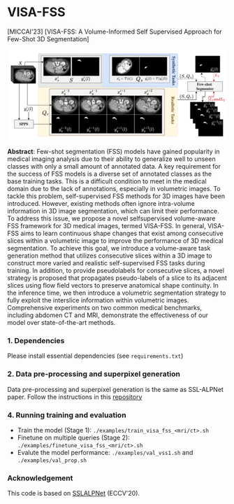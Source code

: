 
# VISA-FSS

  

[MICCAI'23]  [VISA-FSS: A Volume-Informed Self Supervised Approach for Few-Shot 3D Segmentation]

![](./overview.png)

**Abstract**:
Few-shot segmentation (FSS) models have gained popularity in medical imaging analysis due to their ability to generalize well to unseen classes with only a small amount of annotated data. A key requirement for the success of FSS models is a diverse set of annotated classes as the base training tasks. This is a difficult condition to meet in the medical domain due to the lack of annotations, especially in volumetric images. To tackle this problem, self-supervised FSS methods for 3D images have been introduced. However, existing methods often ignore intra-volume information in 3D image segmentation, which can limit their performance. To address this issue, we propose a novel selfsupervised volume-aware FSS framework for 3D medical images, termed VISA-FSS. In general, VISA-FSS aims to learn continuous shape changes that exist among consecutive slices within a volumetric image to improve the performance of 3D medical segmentation. To achieve this goal, we introduce a volume-aware task generation method that utilizes consecutive slices within a 3D image to construct more varied and realistic self-supervised FSS tasks during training. In addition, to provide pseudolabels for consecutive slices, a novel strategy is proposed that propagates pseudo-labels of a slice to its adjacent slices using flow field vectors to preserve anatomical shape continuity. In the inference time, we then introduce a volumetric segmentation strategy to fully exploit the interslice information within volumetric images. Comprehensive experiments on two common medical benchmarks, including abdomen CT and MRI, demonstrate the effectiveness of our model over state-of-the-art methods. 

### 1. Dependencies
Please install essential dependencies (see `requirements.txt`)

### 2. Data pre-processing and superpixel generation
Data pre-processing and superpixel generation is the same as SSL-ALPNet paper. Follow the instructions in this [repository](https://github.com/cheng-01037/Self-supervised-Fewshot-Medical-Image-Segmentation)

### 4. Running training and evaluation

* Train the model (Stage 1): `./examples/train_visa_fss_<mri/ct>.sh`
* Finetune on multiple queries (Stage 2): `./examples/finetune_visa_fss_<mri/ct>.sh`
* Evalute the model performance: `./examples/val_vss1.sh` and `./examples/val_prop.sh`

### Acknowledgement
This code is based on [SSLALPNet](https://github.com/cheng-01037/Self-supervised-Fewshot-Medical-Image-Segmentation) (ECCV'20).